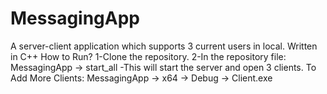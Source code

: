 # MessagingApp
A server-client application which supports 3 current users in local. Written in C++
How to Run?
1-Clone the repository.
2-In the repository file: MessagingApp -> start_all
-This will start the server and open 3 clients. 
To Add More Clients: MessagingApp -> x64 -> Debug -> Client.exe

